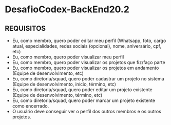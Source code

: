 # DesafioCodex-BackEnd20.2

## REQUISITOS
- Eu, como membro, quero poder editar meu perfil (Whatsapp, foto, cargo atual, especialidades, redes sociais (opcional), nome, aniversário, cpf, etc)
- Eu, como membro, quero poder visualizar meu perfil
- Eu, como membro, quero poder visualizar os projetos que fiz/faço parte
- Eu, como membro, quero poder visualizar os projetos em andamento (Equipe de desenvolvimento, etc)
- Eu, como diretoria/squad, quero poder cadastrar um projeto no sistema (Equipe de desenvolvimento, início, término, etc)
- Eu, como diretoria/squad, quero poder editar um projeto existente (Equipe de desenvolvimento, término, etc)
- Eu, como diretoria/squad, quero poder marcar um projeto existente como encerrado.
- O usuário deve conseguir ver o perfil dos outros membros e os outros projetos.
